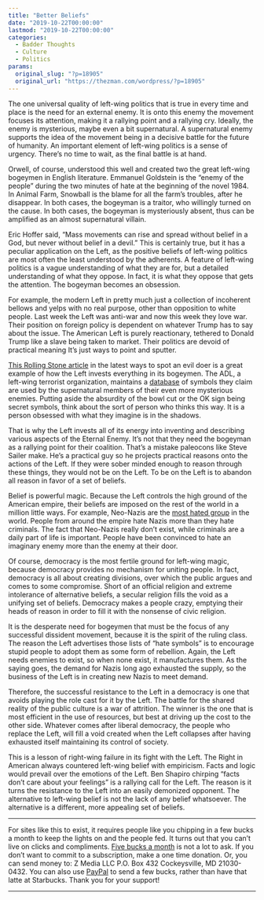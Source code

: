 ```yaml
---
title: "Better Beliefs"
date: "2019-10-22T00:00:00"
lastmod: "2019-10-22T00:00:00"
categories:
  - Badder Thoughts
  - Culture
  - Politics
params:
  original_slug: "?p=18905"
  original_url: "https://thezman.com/wordpress/?p=18905"
---
```


The one universal quality of left-wing politics that is true in every
time and place is the need for an external enemy. It is onto this enemy
the movement focuses its attention, making it a rallying point and a
rallying cry. Ideally, the enemy is mysterious, maybe even a bit
supernatural. A supernatural enemy supports the idea of the movement
being in a decisive battle for the future of humanity. An important
element of left-wing politics is a sense of urgency. There’s no time to
wait, as the final battle is at hand.

Orwell, of course, understood this well and created two the great
left-wing bogeymen in English literature. Emmanuel Goldstein is the
“enemy of the people” during the two minutes of hate at the beginning of
the novel 1984. In Animal Farm, Snowball is the blame for all the farm’s
troubles, after he disappear. In both cases, the bogeyman is a traitor,
who willingly turned on the cause. In both cases, the bogeyman is
mysteriously absent, thus can be amplified as an almost supernatural
villain.

Eric Hoffer said, “Mass movements can rise and spread without belief in
a God, but never without belief in a devil.” This is certainly true, but
it has a peculiar application on the Left, as the positive beliefs of
left-wing politics are most often the least understood by the adherents.
A feature of left-wing politics is a vague understanding of what they
are for, but a detailed understanding of what they oppose. In fact, it
is what they oppose that gets the attention. The bogeyman becomes an
obsession.

For example, the modern Left in pretty much just a collection of
incoherent bellows and yelps with no real purpose, other than opposition
to white people. Last week the Left was anti-war and now this week they
love war. Their position on foreign policy is dependent on whatever
Trump has to say about the issue. The American Left is purely
reactionary, tethered to Donald Trump like a slave being taken to
market. Their politics are devoid of practical meaning It’s just ways to
point and sputter.

[This Rolling Stone
article](https://www.rollingstone.com/culture/culture-news/bowl-cut-white-supremacist-symbol-890888/)
in the latest ways to spot an evil doer is a great example of how the
Left invests everything in its bogeymen. The ADL, a left-wing terrorist
organization, maintains a [database](https://www.adl.org/hate-symbols)
of symbols they claim are used by the supernatural members of their even
more mysterious enemies. Putting aside the absurdity of the bowl cut or
the OK sign being secret symbols, think about the sort of person who
thinks this way. It is a person obsessed with what they imagine is in
the shadows.

That is why the Left invests all of its energy into inventing and
describing various aspects of the Eternal Enemy. It’s not that they need
the bogeyman as a rallying point for their coalition. That’s a mistake
paleocons like Steve Sailer make. He’s a practical guy so he projects
practical reasons onto the actions of the Left. If they were sober
minded enough to reason through these things, they would not be on the
Left. To be on the Left is to abandon all reason in favor of a set of
beliefs.

Belief is powerful magic. Because the Left controls the high ground of
the American empire, their beliefs are imposed on the rest of the world
in a million little ways. For example, Neo-Nazis are the [most hated
group](https://inductivist.blogspot.com/2006/12/neo-nazis-are-most-hated-group-in-world.html)
in the world. People from around the empire hate Nazis more than they
hate criminals. The fact that Neo-Nazis really don’t exist, while
criminals are a daily part of life is important. People have been
convinced to hate an imaginary enemy more than the enemy at their door.

Of course, democracy is the most fertile ground for left-wing magic,
because democracy provides no mechanism for uniting people. In fact,
democracy is all about creating divisions, over which the public argues
and comes to some compromise. Short of an official religion and extreme
intolerance of alternative beliefs, a secular religion fills the void as
a unifying set of beliefs. Democracy makes a people crazy, emptying
their heads of reason in order to fill it with the nonsense of civic
religion.

It is the desperate need for bogeymen that must be the focus of any
successful dissident movement, because it is the spirit of the ruling
class. The reason the Left advertises those lists of “hate symbols” is
to encourage stupid people to adopt them as some form of rebellion.
Again, the Left needs enemies to exist, so when none exist, it
manufactures them. As the saying goes, the demand for Nazis long ago
exhausted the supply, so the business of the Left is in creating new
Nazis to meet demand.

Therefore, the successful resistance to the Left in a democracy is one
that avoids playing the role cast for it by the Left. The battle for the
shared reality of the public culture is a war of attrition. The winner
is the one that is most efficient in the use of resources, but best at
driving up the cost to the other side. Whatever comes after liberal
democracy, the people who replace the Left, will fill a void created
when the Left collapses after having exhausted itself maintaining its
control of society.

This is a lesson of right-wing failure in its fight with the Left. The
Right in American always countered left-wing belief with empiricism.
Facts and logic would prevail over the emotions of the Left. Ben Shapiro
chirping “facts don’t care about your feelings” is a rallying call for
the Left. The reason is it turns the resistance to the Left into an
easily demonized opponent. The alternative to left-wing belief is not
the lack of any belief whatsoever. The alternative is a different, more
appealing set of beliefs.

------------------------------------------------------------------------

For sites like this to exist, it requires people like you chipping in a
few bucks a month to keep the lights on and the people fed. It turns out
that you can’t live on clicks and compliments.
<a href="https://www.subscribestar.com/the-z-blog"
rel="noopener noreferrer" target="_blank">Five bucks a month</a> is not
a lot to ask. If you don’t want to commit to a subscription, make a one
time donation. Or, you can send money to: Z Media LLC P.O. Box 432
Cockeysville, MD 21030-0432. You can also use <a
href="https://www.paypal.com/cgi-bin/webscr?cmd=_s-xclick&amp;hosted_button_id=UDAS2Q8JYA6CN&amp;source=url"
rel="noopener noreferrer" target="_blank">PayPal</a> to send a few
bucks, rather than have that latte at Starbucks. Thank you for your
support!

------------------------------------------------------------------------
